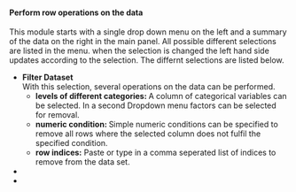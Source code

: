 <h4>Perform row operations on the data</h4>
This module starts with a single drop down menu on the left and a summary of 
the data on the right in the main panel. All possible different selections are 
listed in the menu. when the selection is changed the left hand side updates 
according to the selection. The differnt selections are listed below. 
<ul>
   <li>
      <b>Filter Dataset</b> <br>
      With this selection, several operations on the data can be performed.
      <ul>
         <li>
            <b>levels of different categories: </b> A column of categorical 
            variables can be selected. In a second Dropdown menu factors can be 
            selected for removal.
         </li>
         <li>
            <b>numeric condition: </b> Simple numeric conditions can be 
            specified to remove all rows where the selected column does not 
            fulfil the specified condition.
         </li>
         <li>
            <b>row indices:</b> Paste or type in a comma seperated list of 
            indices to remove from the data set.
         </li>
      </ul>
   </li>
   <li></li>
   <li></li>
</ul>
